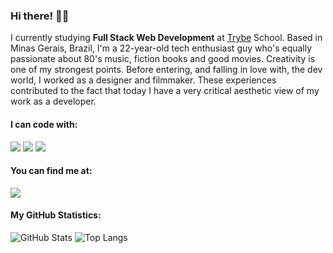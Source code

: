 ### Hi there! 👋🏻
I currently studying <b>Full Stack Web Development</b> at <a href="https://www.betrybe.com/">Trybe</a> School. Based in Minas Gerais, Brazil, I'm a 22-year-old tech enthusiast guy who's equally passionate about 80's music, fiction books and good movies. Creativity is one of my strongest points. Before entering, and falling in love with, the dev world, I worked as a designer and filmmaker. These experiences contributed to the fact that today I have a very critical aesthetic view of my work as a developer.

#### I can code with:
<img src="https://img.shields.io/badge/-HTML-orangered?logo=HTML5&logoColor=white" /> <img src="https://img.shields.io/badge/-CSS-orangered?logo=CSS3&logoColor=white" /> <img src="https://img.shields.io/badge/-Javascript-orangered?logo=Javascript&logoColor=white" />

#### You can find me at:
<a href="https://www.linkedin.com/in/crischgs"><img src="https://img.shields.io/badge/-LinkedIn-orangered?logo=LinkedIn&logoColor=white" /></a>

#### My GitHub Statistics:
![GitHub Stats](https://github-readme-stats.vercel.app/api?username=crischgs&theme=vue-dark&show_icons=true&hide_title=true&include_all_commits=true&count_private=true&cache_seconds=1800&hide=issues,contribs)
![Top Langs](https://github-readme-stats.vercel.app/api/top-langs/?username=crischgs&layout=compact&theme=vue-dark&hide_title=true)
